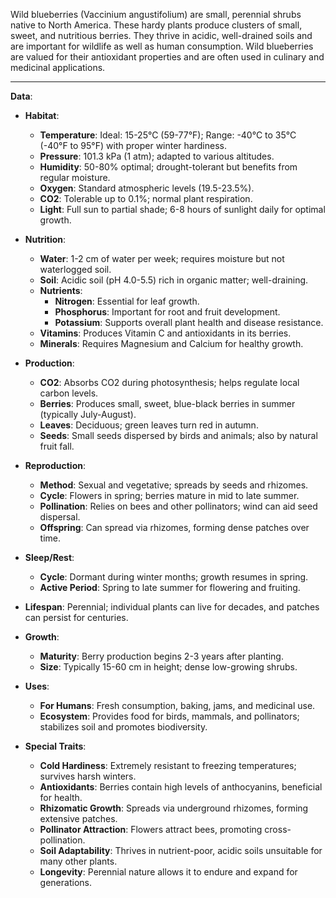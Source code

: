 Wild blueberries (Vaccinium angustifolium) are small, perennial shrubs native to North America. These hardy plants produce clusters of small, sweet, and nutritious berries. They thrive in acidic, well-drained soils and are important for wildlife as well as human consumption. Wild blueberries are valued for their antioxidant properties and are often used in culinary and medicinal applications.

---

**Data**:

- **Habitat**:
  - **Temperature**: Ideal: 15-25°C (59-77°F); Range: -40°C to 35°C (-40°F to 95°F) with proper winter hardiness.
  - **Pressure**: 101.3 kPa (1 atm); adapted to various altitudes.
  - **Humidity**: 50-80% optimal; drought-tolerant but benefits from regular moisture.
  - **Oxygen**: Standard atmospheric levels (19.5-23.5%).
  - **CO2**: Tolerable up to 0.1%; normal plant respiration.
  - **Light**: Full sun to partial shade; 6-8 hours of sunlight daily for optimal growth.

- **Nutrition**:
  - **Water**: 1-2 cm of water per week; requires moisture but not waterlogged soil.
  - **Soil**: Acidic soil (pH 4.0-5.5) rich in organic matter; well-draining.
  - **Nutrients**: 
    - **Nitrogen**: Essential for leaf growth.
    - **Phosphorus**: Important for root and fruit development.
    - **Potassium**: Supports overall plant health and disease resistance.
  - **Vitamins**: Produces Vitamin C and antioxidants in its berries.
  - **Minerals**: Requires Magnesium and Calcium for healthy growth.

- **Production**:
  - **CO2**: Absorbs CO2 during photosynthesis; helps regulate local carbon levels.
  - **Berries**: Produces small, sweet, blue-black berries in summer (typically July-August).
  - **Leaves**: Deciduous; green leaves turn red in autumn.
  - **Seeds**: Small seeds dispersed by birds and animals; also by natural fruit fall.

- **Reproduction**:
  - **Method**: Sexual and vegetative; spreads by seeds and rhizomes.
  - **Cycle**: Flowers in spring; berries mature in mid to late summer.
  - **Pollination**: Relies on bees and other pollinators; wind can aid seed dispersal.
  - **Offspring**: Can spread via rhizomes, forming dense patches over time.

- **Sleep/Rest**:
  - **Cycle**: Dormant during winter months; growth resumes in spring.
  - **Active Period**: Spring to late summer for flowering and fruiting.

- **Lifespan**: Perennial; individual plants can live for decades, and patches can persist for centuries.
- **Growth**:
  - **Maturity**: Berry production begins 2-3 years after planting.
  - **Size**: Typically 15-60 cm in height; dense low-growing shrubs.

- **Uses**:
  - **For Humans**: Fresh consumption, baking, jams, and medicinal use.
  - **Ecosystem**: Provides food for birds, mammals, and pollinators; stabilizes soil and promotes biodiversity.

- **Special Traits**:
  - **Cold Hardiness**: Extremely resistant to freezing temperatures; survives harsh winters.
  - **Antioxidants**: Berries contain high levels of anthocyanins, beneficial for health.
  - **Rhizomatic Growth**: Spreads via underground rhizomes, forming extensive patches.
  - **Pollinator Attraction**: Flowers attract bees, promoting cross-pollination.
  - **Soil Adaptability**: Thrives in nutrient-poor, acidic soils unsuitable for many other plants.
  - **Longevity**: Perennial nature allows it to endure and expand for generations.